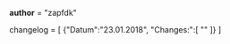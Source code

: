 __author__ = "zapfdk"

changelog = [
    {"Datum":"23.01.2018",
     "Changes:":[
         ""
     ]}
]
